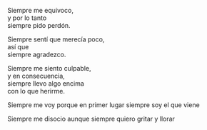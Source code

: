 


Siempre me equivoco,  
y por lo tanto  
siempre pido perdón.

Siempre sentí que merecía poco,  
así que  
siempre agradezco.

Siempre me siento culpable,  
y en consecuencia,  
siempre llevo algo encima  
con lo que herirme.

Siempre me voy 
porque en primer lugar
siempre soy el que viene

Siempre me disocio
aunque
siempre quiero gritar y llorar


